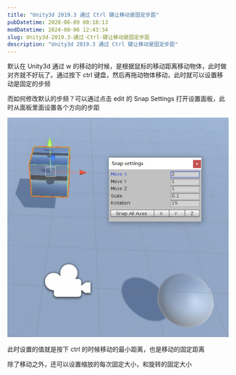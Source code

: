 ```yaml
---
title: "Unity3d 2019.3 通过 Ctrl 键让移动是固定步距"
pubDatetime: 2020-06-09 00:18:13
modDatetime: 2024-08-06 12:43:34
slug: Unity3d-2019.3-通过-Ctrl-键让移动是固定步距
description: "Unity3d 2019.3 通过 Ctrl 键让移动是固定步距"
---
```





默认在 Unity3d 通过 w 的移动的时候，是根据鼠标的移动距离移动物体，此时做对齐就不好玩了。通过按下 ctrl 键盘，然后再拖动物体移动，此时就可以设置移动是固定的步频

<!--more-->


<!-- CreateTime:6/9/2020 8:18:13 AM -->



而如何修改默认的步频？可以通过点击 edit 的 Snap Settings 打开设置面板，此时从面板里面设置各个方向的步距

<!-- ![](images/img-Unity3d 通过 Ctrl 键让移动是固定步距0.png) -->

![](images/img-modify-9a3dd3469f88fa6fd9413709f3cb8c04.jpg)

此时设置的值就是按下 ctrl 的时候移动的最小距离，也是移动的固定距离

除了移动之外，还可以设置缩放的每次固定大小，和旋转的固定大小

<!-- 不知道怎么做的话，试试看一下 B 站的视频 https://www.bilibili.com/video/BV1xt4y1y7uk/

<iframe src="//player.bilibili.com/player.html?bvid=BV1xt4y1y7uk&page=1" scrolling="no" border="0" frameborder="no" framespacing="0" allowfullscreen="true"> </iframe> -->

